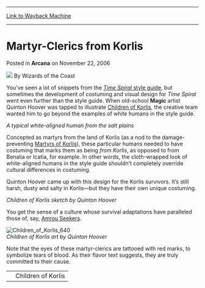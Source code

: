 
---
[Link to Wayback Machine](https://web.archive.org/web/20210429223115/https://magic.wizards.com/en/articles/archive/arcana/martyr-clerics-korlis-2006-11-22)

[_metadata_:author]:- "Wizards of the Coast"
[_metadata_:description]:- "You’ve seen a lot of snippets from the Time Spiral style guide, but sometimes the development of costuming and visual design for Time Spiral went even further than the style guide. When old-school Magic artist Quinton Hoover was tapped to illustrate Children of Korlis, the creative team wanted him to go beyond the examples of white humans in the style guide."
[_metadata_:generator]:- "Drupal 7 (http://drupal.org)"
[_metadata_:node]:- "705781"
[_metadata_:publish_date]:- "2006-11-22"
[_metadata_:source]:- "div-main-content"
[_metadata_:title]:- "Martyr-Clerics from Korlis"
[_metadata_:wayback_capture_timestamp]:- "2021-04-29 22:31:15"
[_metadata_:wayback_raw_url]:- "https://web.archive.org/web/20210429223115id_/https://magic.wizards.com/en/articles/archive/arcana/martyr-clerics-korlis-2006-11-22"
[_metadata_:wayback_url]:- "https://magic.wizards.com/en/articles/archive/arcana/martyr-clerics-korlis-2006-11-22"
---


Martyr-Clerics from Korlis
==========================



 Posted in **Arcana**
 on November 22, 2006 






![](https://media.magic.wizards.com/styles/auth_small/public/images/person/wizards_author.jpg)
By Wizards of the Coast











You’ve seen a lot of snippets from the [*Time Spiral* style guide](http://archive.wizards.com/Magic/Magazine/Article.aspx?x=mtgcom/feature/367), but sometimes the development of costuming and visual design for *Time Spiral* went even further than the style guide. When old-school **Magic** artist Quinton Hoover was tapped to illustrate [Children of Korlis](http://gatherer.wizards.com/Pages/Card/Details.aspx?name=Children+of+Korlis), the creative team wanted him to go beyond the examples of white humans in the style guide.



  
*A typical white-aligned human from the salt plains*

Concepted as martyrs from the land of Korlis (as a nod to the damage-preventing [Martyrs of Korlis](http://gatherer.wizards.com/Pages/Card/Details.aspx?name=Martyrs+of+Korlis)), these particular humans needed to have costuming that marks them as being *from Korlis*, as opposed to from Benalia or Icatia, for example. In other words, the cloth-wrapped look of white-aligned humans in the style guide shouldn’t completely override cultural differences in costuming.


Quinton Hoover came up with this design for the Korlis survivors. It’s still harsh, dusty and salty in Korlis—but they have their own unique costuming.



  
*Children of Korlis sketch by Quinton Hoover*

You get the sense of a culture whose survival adaptations have paralleled those of, say, [Amrou Seekers](http://gatherer.wizards.com/Pages/Card/Details.aspx?&name=Amrou%2BSeekers).



![Children_of_Korlis_640](https://media.magic.wizards.com/image_legacy_migration/magic/images/cardart/TSP/Children_of_Korlis_640.jpg)  
*Children of Korlis art by Quinton Hoover*

Note that the eyes of these martyr-clerics are tattooed with red marks, to symbolize tears of blood. As their flavor text suggests, they are truly committed to their cause.




|  |  |
| --- | --- |
|  | Children of Korlis |







